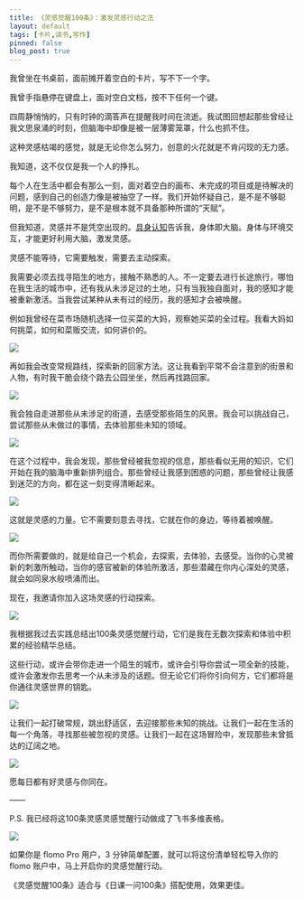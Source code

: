 ```yaml
---
title: 《灵感觉醒100条》：激发灵感行动之法
layout: default
tags: [卡片,读书,写作]
pinned: false
blog_post: true
---
```


我曾坐在书桌前，面前摊开着空白的卡片，写不下一个字。

我曾手指悬停在键盘上，面对空白文档，按不下任何一个键。

四周静悄悄的，只有时钟的滴答声在提醒我时间在流逝。我试图回想起那些曾经让我文思泉涌的时刻，但脑海中却像是被一层薄雾笼罩，什么也抓不住。

这种灵感枯竭的感觉，就是无论你怎么努力，创意的火花就是不肯闪现的无力感。

我知道，这不仅仅是我一个人的挣扎。

每个人在生活中都会有那么一刻，面对着空白的画布、未完成的项目或是待解决的问题，感到自己的创造力像是被抽空了一样。我们开始怀疑自己，是不是不够聪明，是不是不够努力，是不是根本就不具备那种所谓的“天赋”。

但我知道，灵感并不是凭空出现的。[具身认知](https://www.cnfeat.com/2016/07/31/Embodied-Cognition.html)告诉我，身体即大脑。身体与环境交互，才能更好利用大脑，激发灵感。

灵感不能等待，它需要触发，需要去主动探索。

我需要必须去找寻陌生的地方，接触不熟悉的人。不一定要去进行长途旅行，哪怕在我生活的城市中，还有我从未涉足过的土地，只有当我独自面对，我的感知才能被重新激活。当我尝试某种从未有过的经历，我的感知才会被唤醒。

例如我曾经在菜市场随机选择一位买菜的大妈，观察她买菜的全过程。我看大妈如何挑菜，如何和菜贩交流，如何讲价的。

![](/images/Inspiration1.png)

再如我会改变常规路线，探索新的回家方法。这让我看到平常不会注意到的街景和人物，有时我干脆会绕个路去公园坐坐，然后再找路回家。


![](/images/Inspiration2.png)

我会独自走进那些从未涉足的街道，去感受那些陌生的风景。我会可以挑战自己，尝试那些从未做过的事情，去体验那些未知的领域。

![](/images/Inspiration3.png)

在这个过程中，我会发现，那些曾经被我忽视的信息，那些看似无用的知识，它们开始在我的脑海中重新排列组合。那些曾经让我感到困惑的问题，那些曾经让我感到迷茫的方向，都在这一刻变得清晰起来。

![](/images/Inspiration4.png)

这就是灵感的力量。它不需要刻意去寻找，它就在你的身边，等待着被唤醒。

![](/images/Inspiration5.png)

而你所需要做的，就是给自己一个机会，去探索，去体验，去感受。当你的心灵被新的刺激所触动，当你的感官被新的体验所激活，那些潜藏在你内心深处的灵感，就会如同泉水般喷涌而出。

现在，我邀请你加入这场灵感的行动探索。

![](/images/Inspiration6.png)

我根据我过去实践总结出100条灵感觉醒行动，它们是我在无数次探索和体验中积累的经验精华总结。

这些行动，或许会带你走进一个陌生的城市，或许会引导你尝试一项全新的技能，或许会激发你去思考一个从未涉及的话题。但无论它们将你引向何方，它们都将是你通往灵感世界的钥匙。

![](/images/Inspiration7.png)

让我们一起打破常规，跳出舒适区，去迎接那些未知的挑战。让我们一起在生活的每一个角落，寻找那些被忽视的灵感。让我们一起在这场冒险中，发现那些未曾抵达的辽阔之地。

![](/images/Inspiration9.png)

愿每日都有好灵感与你同在。

——

P.S. 我已经将这100条灵感灵感觉醒行动做成了飞书多维表格。

![](/images/Inspiration8.png)

如果你是 flomo Pro 用户，3 分钟简单配置，就可以将这份清单轻松导入你的flomo 账户中，马上开启你的灵感觉醒行动。

《灵感觉醒100条》适合与《日课一问100条》搭配使用，效果更佳。



